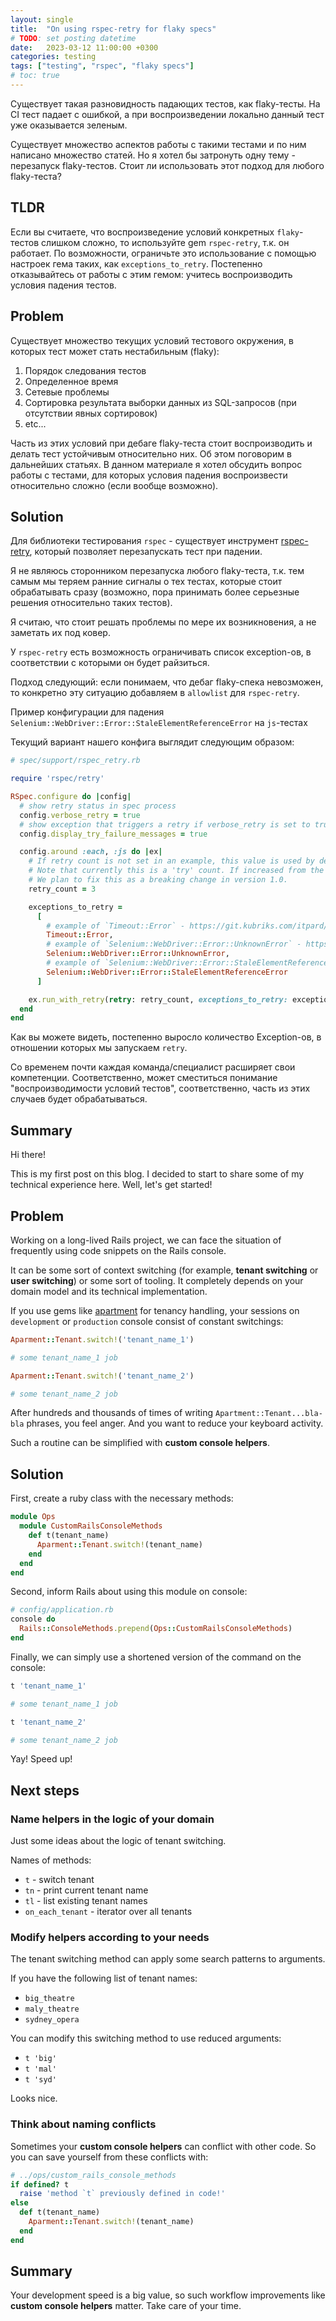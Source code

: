 ```yaml
---
layout: single
title:  "On using rspec-retry for flaky specs"
# TODO: set posting datetime
date:   2023-03-12 11:00:00 +0300
categories: testing
tags: ["testing", "rspec", "flaky specs"]
# toc: true
---
```


Существует такая разновидность падающих тестов, как flaky-тесты. На CI тест падает с ошибкой, а при воспроизведении локально данный тест уже оказывается зеленым.

Существует множество аспектов работы с такими тестами и по ним написано множество статей. Но я хотел бы затронуть одну тему - перезапуск flaky-тестов. Стоит ли использовать этот подход для любого flaky-теста?

## TLDR

Если вы считаете, что воспроизведение условий конкретных `flaky`-тестов слишком сложно, то используйте gem `rspec-retry`, т.к. он работает. По возможности, ограничьте это использование с помощью настроек гема таких, как `exceptions_to_retry`. Постепенно отказывайтесь от работы с этим гемом: учитесь воспроизводить условия падения тестов.

## Problem


Существует множество текущих условий тестового окружения, в которых тест может стать нестабильным (flaky):
1. Порядок следования тестов
2. Определенное время
3. Сетевые проблемы
4. Сортировка результата выборки данных из SQL-запросов (при отсутствии явных сортировок)
5. etc...

Часть из этих условий при дебаге flaky-теста стоит воспроизводить и делать тест устойчивым относительно них. Об этом поговорим в дальнейших статьях. В данном материале я хотел обсудить вопрос работы с тестами, для которых условия падения воспроизвести относительно сложно (если вообще возможно).

## Solution

Для библиотеки тестирования `rspec` - существует инструмент [rspec-retry](https://github.com/NoRedInk/rspec-retry), который позволяет перезапускать тест при падении.

Я не являюсь сторонником перезапуска любого flakу-теста, т.к. тем самым мы теряем ранние сигналы о тех тестах, которые стоит обрабатывать сразу (возможно, пора принимать более серьезные решения относительно таких тестов).

Я считаю, что стоит решать проблемы по мере их возникновения, а не заметать их под ковер.

У `rspec-retry` есть возможность ограничивать список exception-ов, в соответствии с которыми он будет райзиться.

Подход следующий: если понимаем, что дебаг flaky-спека невозможен, то конкретно эту ситуацию добавляем в `allowlist` для `rspec-retry`.


Пример конфигурации для падения `Selenium::WebDriver::Error::StaleElementReferenceError` на `js`-тестах

Текущий вариант нашего конфига выглядит следующим образом:

```ruby
# spec/support/rspec_retry.rb

require 'rspec/retry'

RSpec.configure do |config|
  # show retry status in spec process
  config.verbose_retry = true
  # show exception that triggers a retry if verbose_retry is set to true
  config.display_try_failure_messages = true

  config.around :each, :js do |ex|
    # If retry count is not set in an example, this value is used by default.
    # Note that currently this is a 'try' count. If increased from the default of 1, all examples will be retried.
    # We plan to fix this as a breaking change in version 1.0.
    retry_count = 3

    exceptions_to_retry =
      [
        # example of `Timeout::Error` - https://git.kubriks.com/itpard/theater_tickets/-/jobs/556851
        Timeout::Error,
        # example of `Selenium::WebDriver::Error::UnknownError` - https://git.kubriks.com/itpard/theater_tickets/-/jobs/556473
        Selenium::WebDriver::Error::UnknownError,
        # example of `Selenium::WebDriver::Error::StaleElementReferenceError` - https://git.kubriks.com/itpard/theater_tickets/-/jobs/560354
        Selenium::WebDriver::Error::StaleElementReferenceError
      ]

    ex.run_with_retry(retry: retry_count, exceptions_to_retry: exceptions_to_retry)
  end
end

```

Как вы можете видеть, постепенно выросло количество Exception-ов, в отношении которых мы запускаем `retry`.

Со временем почти каждая команда/специалист расширяет свои компетенции. Соответственно, может сместиться понимание "воспроизводимости условий тестов", соответственно, часть из этих случаев будет обрабатываться.

## Summary







Hi there!

This is my first post on this blog. I decided to start to share some of my technical experience here. Well, let's get started!

## Problem

Working on a long-lived Rails project, we can face the situation of frequently using code snippets on the Rails console. 

It can be some sort of context switching (for example, **tenant switching** or **user switching**) or some sort of tooling. It completely depends on your domain model and its technical implementation.

If you use gems like [apartment](https://github.com/influitive/apartment) for tenancy handling, your sessions on `development` or `production` console consist of constant switchings:

```ruby
Aparment::Tenant.switch!('tenant_name_1')

# some tenant_name_1 job

Aparment::Tenant.switch!('tenant_name_2')

# some tenant_name_2 job
```

After hundreds and thousands of times of writing `Apartment::Tenant...bla-bla` phrases, you feel anger. And you want to reduce your keyboard activity.

Such a routine can be simplified with **custom console helpers**.

## Solution

First, create a ruby class with the necessary methods:

```ruby
module Ops
  module CustomRailsConsoleMethods
    def t(tenant_name)
      Aparment::Tenant.switch!(tenant_name)
    end
  end
end
```
 
Second, inform Rails about using this module on console:

```ruby
# config/application.rb
console do
  Rails::ConsoleMethods.prepend(Ops::CustomRailsConsoleMethods)
end
```


Finally, we can simply use a shortened version of the command on the console:

```ruby
t 'tenant_name_1'

# some tenant_name_1 job

t 'tenant_name_2'

# some tenant_name_2 job
```


Yay! Speed up!

## Next steps

### Name helpers in the logic of your domain

Just some ideas about the logic of tenant switching.

Names of methods:
- `t` - switch tenant
- `tn` - print current tenant name
- `tl` - list existing tenant names
- `on_each_tenant` - iterator over all tenants

### Modify helpers according to your needs

The tenant switching method can apply some search patterns to arguments.

If you have the following list of tenant names:
- `big_theatre`
- `maly_theatre`
- `sydney_opera`

You can modify this switching method to use reduced arguments:
- `t 'big'`
- `t 'mal'`
- `t 'syd'`

Looks nice.

### Think about naming conflicts

Sometimes your **custom console helpers** can conflict with other code. So you can save yourself from these conflicts with:


```ruby
# ../ops/custom_rails_console_methods
if defined? t
  raise 'method `t` previously defined in code!'
else
  def t(tenant_name)
    Aparment::Tenant.switch!(tenant_name)
  end
end
```


## Summary

Your development speed is a big value, so such workflow improvements like **custom console helpers** matter. Take care of your time.
